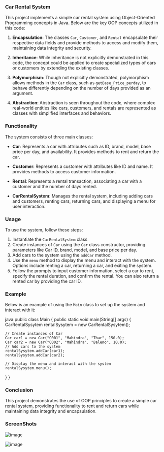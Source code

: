 ### Car Rental System

This project implements a simple car rental system using Object-Oriented Programming concepts in Java. Below are the key OOP concepts utilized in this code:

1. **Encapsulation**: The classes `Car`, `Customer`, and `Rental` encapsulate their respective data fields and provide methods to access and modify them, maintaining data integrity and security.

2. **Inheritance**: While inheritance is not explicitly demonstrated in this code, the concept could be applied to create specialized types of cars or customers by extending the existing classes.

3. **Polymorphism**: Though not explicitly demonstrated, polymorphism allows methods in the `Car` class, such as `getBase_Price_perday`, to behave differently depending on the number of days provided as an argument.

4. **Abstraction**: Abstraction is seen throughout the code, where complex real-world entities like cars, customers, and rentals are represented as classes with simplified interfaces and behaviors.

### Functionality

The system consists of three main classes:

- **Car**: Represents a car with attributes such as ID, brand, model, base price per day, and availability. It provides methods to rent and return the car.

- **Customer**: Represents a customer with attributes like ID and name. It provides methods to access customer information.

- **Rental**: Represents a rental transaction, associating a car with a customer and the number of days rented.

- **CarRentalSystem**: Manages the rental system, including adding cars and customers, renting cars, returning cars, and displaying a menu for user interaction.

### Usage

To use the system, follow these steps:

1. Instantiate the `CarRentalSystem` class.
2. Create instances of `Car` using the `Car` class constructor, providing parameters like Car ID, brand, model, and base price per day.
3. Add cars to the system using the `addCar` method.
4. Use the `menu` method to display the menu and interact with the system. Options include renting a car, returning a car, and exiting the system.
5. Follow the prompts to input customer information, select a car to rent, specify the rental duration, and confirm the rental. You can also return a rented car by providing the car ID.

### Example

Below is an example of using the `Main` class to set up the system and interact with it:

java
public class Main {
  public static void main(String[] args) {
    CarRentalSysytem rentalSysytem = new CarRentalSysytem();

    // Create instances of Car
    Car car1 = new Car("C001", "Mahindra", "Thar", 150.0);
    Car car2 = new Car("C002", "Mahindra", "Baleno", 10.0);
    // Add cars to the system
    rentalSysytem.addCar(car1);
    rentalSysytem.addCar(car2);

    // Display the menu and interact with the system
    rentalSysytem.menu();
  }
}


### Conclusion

This project demonstrates the use of OOP principles to create a simple car rental system, providing functionality to rent and return cars while maintaining data integrity and encapsulation.



### ScreenShots


![image](https://github.com/Vishal2970/Car_Rental/assets/96405876/ac49a476-fdca-49d1-b0df-51acce39729e)



![image](https://github.com/Vishal2970/Car_Rental/assets/96405876/eee2f314-9827-47ea-8d27-5ad1afa5aac3)

